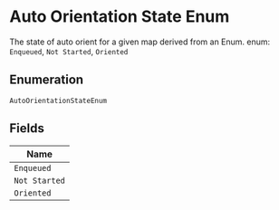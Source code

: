 
# Auto Orientation State Enum

The state of auto orient for a given map derived from an Enum. enum: `Enqueued`, `Not Started`, `Oriented`

## Enumeration

`AutoOrientationStateEnum`

## Fields

| Name |
|  --- |
| `Enqueued` |
| `Not Started` |
| `Oriented` |

